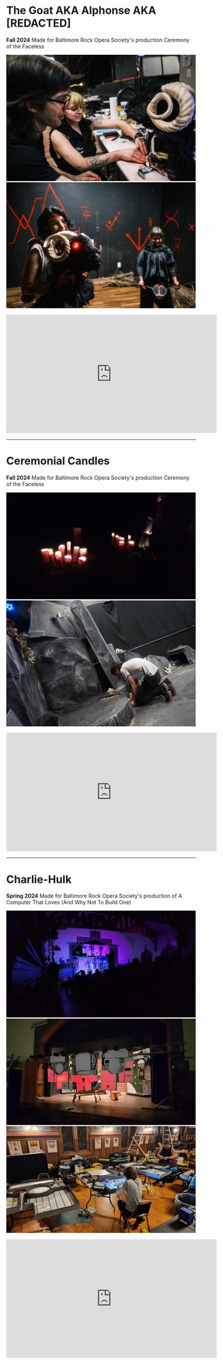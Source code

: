 # The Goat AKA Alphonse AKA [REDACTED]
**Fall 2024**
Made for Baltimore Rock Opera Society's production Ceremony of the Faceless

![Mace and Peter work on goat head](/assets/mace-peter-goat-repair.jpg)
![Actor holds goat head](/assets/lindsey-goat-cute.jpg)
<iframe width="560" height="315" src="https://www.youtube.com/embed/RwA5DX_8b8A?si=gbolmzYjF8e11XOH" title="YouTube video player" frameborder="0" allow="accelerometer; autoplay; clipboard-write; encrypted-media; gyroscope; picture-in-picture; web-share" referrerpolicy="strict-origin-when-cross-origin" allowfullscreen></iframe>

---

# Ceremonial Candles
**Fall 2024**
Made for Baltimore Rock Opera Society's production Ceremony of the Faceless

![Candles lit up in the dark](/assets/candles-dark-2.jpg)
![Peter installs candles](/assets/peter-candle-install.jpg)
<iframe width="560" height="315" src="https://www.youtube.com/embed/0UN2qsaP-o4?si=O2fIkjiJQmgX6d9J" title="YouTube video player" frameborder="0" allow="accelerometer; autoplay; clipboard-write; encrypted-media; gyroscope; picture-in-picture; web-share" referrerpolicy="strict-origin-when-cross-origin" allowfullscreen></iframe>

---

# Charlie-Hulk
**Spring 2024**
Made for Baltimore Rock Opera Society's production of A Computer That Loves (And Why Not To Build One)

![Charlie's face hangs above the stage](/assets/charlie-wide.jpg)
![Charlie lit up with STAGE](/assets/charlie-stage.jpg)
![Peter and Kyle work on Charlie](/assets/charlie-wip.jpg)
<iframe width="560" height="315" src="https://www.youtube.com/embed/lw-1rnNT5dc?si=WZFnBwr3M-N5iEpy" title="YouTube video player" frameborder="0" allow="accelerometer; autoplay; clipboard-write; encrypted-media; gyroscope; picture-in-picture; web-share" referrerpolicy="strict-origin-when-cross-origin" allowfullscreen></iframe>